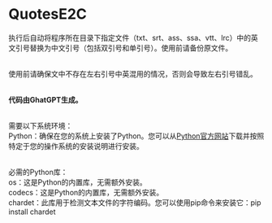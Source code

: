 ﻿# QuotesE2C

执行后自动将程序所在目录下指定文件（txt、srt、ass、ssa、vtt、lrc）中的英文引号替换为中文引号（包括双引号和单引号）。使用前请备份原文件。

</br>使用前请确保文中不存在左右引号中英混用的情况，否则会导致左右引号错乱。

</br><b>代码由GhatGPT生成。</b>

</br>需要以下系统环境：
</br>Python：确保在您的系统上安装了Python。您可以从<a href="https://www.python.org/downloads/">Python官方网站</a>下载并按照特定于您的操作系统的安装说明进行安装。

</br>必需的Python库：
</br>os：这是Python的内置库，无需额外安装。
</br>codecs：这是Python的内置库，无需额外安装。
</br>chardet：此库用于检测文本文件的字符编码。您可以使用pip命令来安装它：pip install chardet
